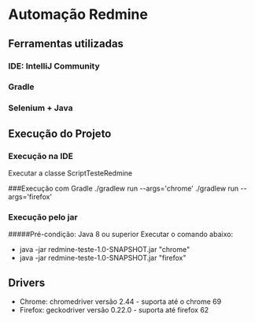# Automação Redmine

## Ferramentas utilizadas
### IDE: IntelliJ Community
### Gradle
### Selenium + Java

## Execução do Projeto
### Execução na IDE
Executar a classe ScriptTesteRedmine

###Execução com Gradle
./gradlew run --args='chrome'
./gradlew run --args='firefox'

### Execução pelo jar
#####Pré-condição: Java 8 ou superior 
Executar o comando abaixo:
- java -jar redmine-teste-1.0-SNAPSHOT.jar "chrome"
- java -jar redmine-teste-1.0-SNAPSHOT.jar "firefox"

## Drivers
- Chrome: chromedriver versão 2.44 - suporta até o chrome 69
- Firefox: geckodriver versão 0.22.0 - suporta até firefox 62